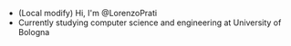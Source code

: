 - (Local modify) Hi, I'm @LorenzoPrati
- Currently studying computer science and engineering at University of Bologna

<!---
LorenzoPrati/LorenzoPrati is a ✨ special ✨ repository because its `README.md` (this file) appears on your GitHub profile.
You can click the Preview link to take a look at your changes.
--->
